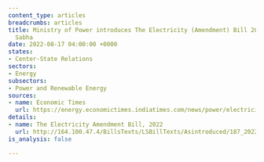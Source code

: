 ```yaml
---
content_type: articles
breadcrumbs: articles
title: Ministry of Power introduces The Electricity (Amendment) Bill 2022 in the Lok
  Sabha
date: 2022-08-17 04:00:00 +0000
states:
- Center-State Relations
sectors:
- Energy
subsectors:
- Power and Renewable Energy
sources:
- name: Economic Times
  url: https://energy.economictimes.indiatimes.com/news/power/electricity-amendment-bill-introduced-in-ls-referred-to-standing-committee/93428197
details:
- name: The Electricity Amendment Bill, 2022
  url: http://164.100.47.4/BillsTexts/LSBillTexts/Asintroduced/187_2022_LS_ENGLISH.pdf
is_analysis: false

---
```

